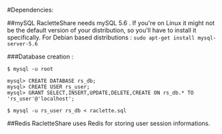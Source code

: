 #Dependencies:

##mySQL
RacletteShare needs mySQL 5.6 . If you're on Linux it might not be the default version of your distribution, so you'll have to install it specifically. For Debian based distributions : `sudo apt-get install mysql-server-5.6` 

###Database creation :

```
$ mysql -u root
```
```
mysql> CREATE DATABASE rs_db;
mysql> CREATE USER rs_user;
mysql> GRANT SELECT,INSERT,UPDATE,DELETE,CREATE ON rs_db.* TO 'rs_user'@'localhost';
```

```
$ mysql -u rs_user rs_db < raclette.sql 
```

##Redis
RacletteShare uses Redis for storing user session informations.